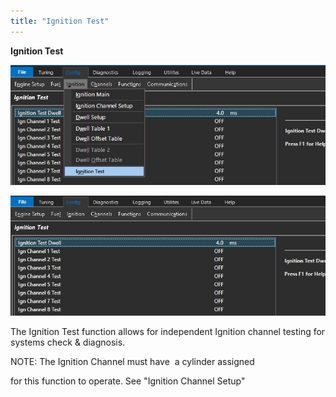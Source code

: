 ```yaml
---
title: "Ignition Test"
---
```


**Ignition Test** &nbsp;


![Image](</img/Ignition16.jpg>)


![Image](</img/Ignition17.jpg>)


The Ignition Test function allows for independent Ignition channel testing for systems check \& diagnosis.


NOTE: The Ignition Channel must have&nbsp; a cylinder assigned

for this function to operate. See "Ignition Channel Setup"

